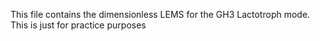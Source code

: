 This file contains the dimensionless LEMS for the GH3 Lactotroph mode. This is just for practice purposes
